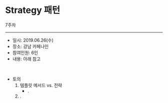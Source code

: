 Strategy 패턴
===========
7주차
- - - - - -
* 일시: 2019.06.26(수)
* 장소: 강남 카페나인
* 참여인원: 6인
* 내용: 아래 참고
</br>

* 토의
	1. 템플릿 메서드 vs. 전략
		* .
	2. .